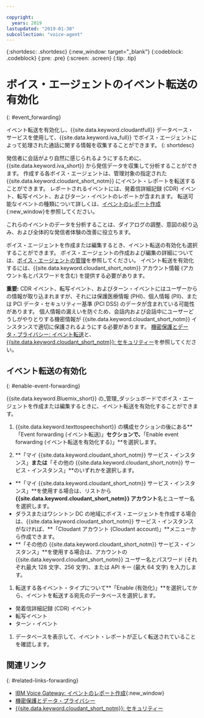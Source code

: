 ```yaml
---

copyright:
  years: 2019
lastupdated: "2019-01-30"
subcollection: "voice-agent"
---
```


{:shortdesc: .shortdesc}
{:new_window: target="_blank"}
{:codeblock: .codeblock}
{:pre: .pre}
{:screen: .screen}
{:tip: .tip}


# ボイス・エージェントのイベント転送の有効化
{: #event_forwarding}

イベント転送を有効化し、{{site.data.keyword.cloudantfull}} データベース・サービスを使用して、{{site.data.keyword.iva_full}} でボイス・エージェントによって処理された通話に関する情報を収集することができます。
{: shortdesc}

発信者に会話がより自然に感じられるようにするために、{{site.data.keyword.iva_short}} から発信データを収集して分析することができます。 作成する各ボイス・エージェントは、管理対象の指定された {{site.data.keyword.cloudant_short_notm}} にイベント・レポートを転送することができます。 レポートされるイベントには、発着信詳細記録 (CDR) イベント、転写イベント、およびターン・イベントのレポートが含まれます。 転送可能なイベントの種類について詳しくは、[イベントのレポート作成](https://www.ibm.com/support/knowledgecenter/SS4U29/reporting.html){:new_window}を参照してください。

これらのイベントのデータを分析することは、ダイアログの調整、意図の絞り込み、および全体的な発信者体験の改善に役立ちます。

ボイス・エージェントを作成または編集するとき、イベント転送の有効化も選択することができます。 ボイス・エージェントの作成および編集の詳細については、[ボイス・エージェントの管理](/docs/services/voice-agent?topic=voice-agent-managing)を参照してください。 イベント転送を有効化するには、{{site.data.keyword.cloudant_short_notm}} アカウント情報 (アカウント名とパスワードを含む) を提供する必要があります。

**重要:** CDR イベント、転写イベント、およびターン・イベントにはユーザーからの情報が取り込まれますが、それには保護医療情報 (PHI)、個人情報 (PII)、または PCI データ・セキュリティー基準 (PCI DSS) のデータが含まれている可能性があります。 個人情報の漏えいを防ぐため、会話内および会話中にユーザーどうしがやりとりする機密情報が {{site.data.keyword.cloudant_short_notm}} インスタンスで適切に保護されるようにする必要があります。 [機密保護とデータ・プライバシー: イベント転送](/docs/services/voice-agent?topic=voice-agent-infosec#event_forwarding)と、[{{site.data.keyword.cloudant_short_notm}}: セキュリティー](/docs/services/Cloudant/offerings?topic=cloudant-security#security)を参照してください。


## イベント転送の有効化
{: #enable-event-forwarding}

{{site.data.keyword.Bluemix_short}} の_管理_ダッシュボードでボイス・エージェントを作成または編集するときに、イベント転送を有効化することができます。

1. {{site.data.keyword.texttospeechshort}} の構成セクションの後にある**「Event forwarding (イベント転送)」**セクションで、**「Enable event forwarding (イベント転送を有効化する)」**を選択します。

1. **「マイ {{site.data.keyword.cloudant_short_notm}} サービス・インスタンス」**または**「その他の {{site.data.keyword.cloudant_short_notm}} サービス・インスタンス」**のいずれかを選択します。
  * **「マイ {{site.data.keyword.cloudant_short_notm}} サービス・インスタンス」**を使用する場合は、リストから **{{site.data.keyword.cloudant_short_notm}} アカウント**名とユーザー名を選択します。
  * ダラスまたはワシントン DC の地域にボイス・エージェントを作成する場合は、{{site.data.keyword.cloudant_short_notm}} サービス・インスタンスがなければ、**「Cloudant アカウント (Cloudant account)」**メニューから作成できます。
  * **「その他の {{site.data.keyword.cloudant_short_notm}} サービス・インスタンス」**を使用する場合は、アカウントの {{site.data.keyword.cloudant_short_notm}} ユーザー名とパスワード (それぞれ最大 128 文字、256 文字)、または API キー (最大 64 文字) を入力します。

1. 転送する各イベント・タイプについて**「Enable (有効化)」**を選択してから、イベントを転送する宛先のデータベースを選択します。
  * 発着信詳細記録 (CDR) イベント
  * 転写イベント
  * ターン・イベント

1. データベースを表示して、イベント・レポートが正しく転送されていることを確認します。

## 関連リンク
{: #related-links-forwarding}
* [IBM Voice Gateway: イベントのレポート作成](https://www.ibm.com/support/knowledgecenter/SS4U29/reporting.html){:new_window}
* [機密保護とデータ・プライバシー](/docs/services/voice-agent?topic=voice-agent-infosec)
* [{{site.data.keyword.cloudant_short_notm}}: セキュリティー](/docs/services/Cloudant/offerings?topic=cloudant-security#security)
